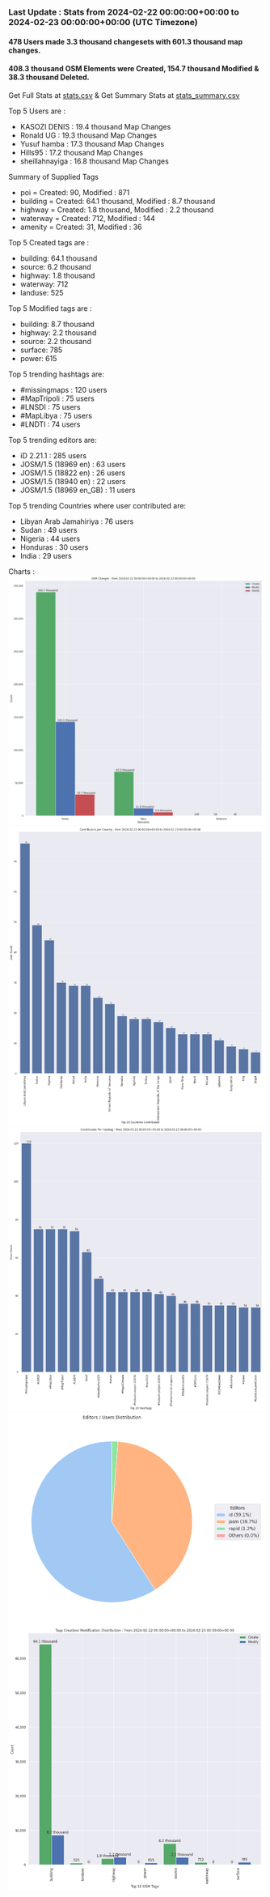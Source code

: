 ### Last Update : Stats from 2024-02-22 00:00:00+00:00 to 2024-02-23 00:00:00+00:00 (UTC Timezone)

#### 478 Users made 3.3 thousand changesets with 601.3 thousand map changes.
#### 408.3 thousand OSM Elements were Created, 154.7 thousand Modified & 38.3 thousand Deleted.
Get Full Stats at [stats.csv](/stats/hotosm/Daily/stats.csv)
 & Get Summary Stats at [stats_summary.csv](/stats/hotosm/Daily/stats_summary.csv)

Top 5 Users are : 
- KASOZI DENIS : 19.4 thousand Map Changes
- Ronald UG : 19.3 thousand Map Changes
- Yusuf hamba : 17.3 thousand Map Changes
- Hills95 : 17.2 thousand Map Changes
- sheillahnayiga : 16.8 thousand Map Changes

Summary of Supplied Tags
- poi = Created: 90, Modified : 871
- building = Created: 64.1 thousand, Modified : 8.7 thousand
- highway = Created: 1.8 thousand, Modified : 2.2 thousand
- waterway = Created: 712, Modified : 144
- amenity = Created: 31, Modified : 36


Top 5 Created tags are :
- building: 64.1 thousand
- source: 6.2 thousand
- highway: 1.8 thousand
- waterway: 712
- landuse: 525


Top 5 Modified tags are :
- building: 8.7 thousand
- highway: 2.2 thousand
- source: 2.2 thousand
- surface: 785
- power: 615


Top 5 trending hashtags are:
- #missingmaps : 120 users
- #MapTripoli : 75 users
- #LNSDI : 75 users
- #MapLibya : 75 users
- #LNDTI : 74 users


Top 5 trending editors are:
- iD 2.21.1 : 285 users
- JOSM/1.5 (18969 en) : 63 users
- JOSM/1.5 (18822 en) : 26 users
- JOSM/1.5 (18940 en) : 22 users
- JOSM/1.5 (18969 en_GB) : 11 users


Top 5 trending Countries where user contributed are:
- Libyan Arab Jamahiriya : 76 users
- Sudan : 49 users
- Nigeria : 44 users
- Honduras : 30 users
- India : 29 users


 Charts : 
![Alt text](./stats_osm_changes.png) 
![Alt text](./stats_users_per_country.png) 
![Alt text](./stats_users_per_hashtag.png) 
![Alt text](./stats_editors_pie_chart.png) 
![Alt text](./stats_tags.png) 
